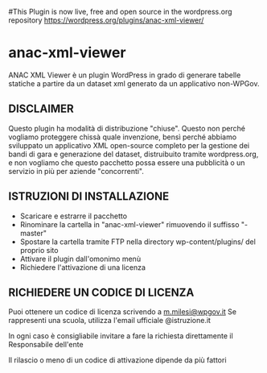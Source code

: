 #This Plugin is now live, free and open source in the wordpress.org repository
https://wordpress.org/plugins/anac-xml-viewer/

# anac-xml-viewer
ANAC XML Viewer è un plugin WordPress in grado di generare tabelle statiche a partire da un dataset xml generato da un applicativo non-WPGov.

## DISCLAIMER
Questo plugin ha modalità di distribuzione "chiuse". Questo non perché vogliamo proteggere chissà quale invenzione, bensì perché abbiamo sviluppato un applicativo XML open-source completo per la gestione dei bandi di gara e generazione del dataset, distruibuito tramite wordpress.org, e non vogliamo che questo pacchetto possa essere una pubblicità o un servizio in più per aziende "concorrenti".

## ISTRUZIONI DI INSTALLAZIONE

- Scaricare e estrarre il pacchetto
- Rinominare la cartella in "anac-xml-viewer" rimuovendo il suffisso "-master"
- Spostare la cartella tramite FTP nella directory wp-content/plugins/ del proprio sito
- Attivare il plugin dall'omonimo menù
- Richiedere l'attivazione di una licenza

## RICHIEDERE UN CODICE DI LICENZA

Puoi ottenere un codice di licenza scrivendo a m.milesi@wpgov.it
Se rappresenti una scuola, utilizza l'email ufficiale @istruzione.it

In ogni caso è consigliabile invitare a fare la richiesta direttamente il Responsabile dell'ente

Il rilascio o meno di un codice di attivazione dipende da più fattori
